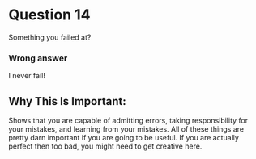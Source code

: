 Question 14
===
Something you failed at?

### Wrong answer

I never fail!

## Why This Is Important:

Shows that you are capable of admitting errors, taking responsibility for your mistakes, and learning from your mistakes. All of these things are pretty darn important if you are going to be useful. If you are actually perfect then too bad, you might need to get creative here.